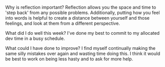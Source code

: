 Why is reflection important?
Reflection allows you the space and time to 'step back' from any possible problems. Additionally, putting how you feel into words is helpful to create a distance between yourself and those feelings, and look at them from a different perspective.

What did I do well this week?
I've done my best to commit to my allocated dev time in a busy schedule.

What could I have done to improve?
I find myself continually making the same silly mistakes over again and wasting time doing this. I think it would be best to work on being less hasty and to ask for more help.
